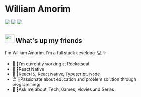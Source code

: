 # William Amorim
<a href="https://linkedin.com/in/willmorim"><img src="https://img.shields.io/badge/linkedin-0077B5.svg?style=for-the-badge&logo=linkedin&logoColor=white"></a>
<a href="https://instagram.com/willmorim"><img src="https://img.shields.io/badge/instagram-E4405F.svg?style=for-the-badge&logo=instagram&logoColor=white"></a>
<a href="mailto:pdbawilliam@gmail.com"><img src="https://img.shields.io/badge/e‑mail-D14836.svg?style=for-the-badge&logo=GMail&logoColor=white"></a>

## <img src="https://media.giphy.com/media/hvRJCLFzcasrR4ia7z/giphy.gif" width="30px"> What's up my friends
I'm William Amorim.
I'm a full stack developer 💻 ✨

<ul>
  <li>🚀 ┇I’m currently working at Rocketseat </li>
  <li>💜 ┇React Native
  <li>🥋 ┇ReactJS,  React Native, Typescript, Node</li>
  <li>😍 ┇Passionate about education and problem solution through programming;</li>
  <li>💬 ┇Ask me about: Tech, Games, Movies and Series</li>
</ul>
